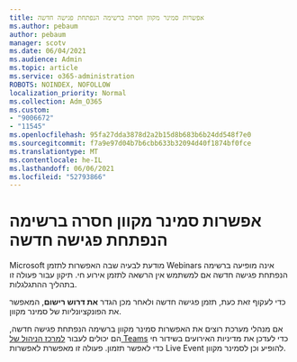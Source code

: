 ```yaml
---
title: אפשרות סמינר מקוון חסרה ברשימה הנפתחת פגישה חדשה
ms.author: pebaum
author: pebaum
manager: scotv
ms.date: 06/04/2021
ms.audience: Admin
ms.topic: article
ms.service: o365-administration
ROBOTS: NOINDEX, NOFOLLOW
localization_priority: Normal
ms.collection: Adm_O365
ms.custom:
- "9006672"
- "11545"
ms.openlocfilehash: 95fa27dda3878d2a2b15d8b683b6b24dd548f7e0
ms.sourcegitcommit: f7a9e97d04b7b6cbb633b32094d40f1874bf0fce
ms.translationtype: MT
ms.contentlocale: he-IL
ms.lasthandoff: 06/06/2021
ms.locfileid: "52793866"
---
```

# <a name="webinar-option-missing-in-new-meeting-drop-down"></a>אפשרות סמינר מקוון חסרה ברשימה הנפתחת פגישה חדשה

Microsoft מודעת לבעיה שבה האפשרות לתזמן Webinars אינה  מופיעה ברשימה הנפתחת פגישה חדשה אם למשתמש אין הרשאה לתזמן אירוע חי. תיקון עבור פעולה זו בתהליך ההתגלגלות.

כדי לעקוף זאת כעת, תזמן פגישה חדשה ולאחר מכן הגדר **את דרוש רישום**, המאפשר את הפונקציונליות של סמינר מקוון.

אם מנהלי מערכת רוצים את האפשרות  סמינר מקוון ברשימה הנפתחת פגישה חדשה, הם יכולים לעבור [למרכז הניהול של Teams](https://admin.teams.microsoft.com/policies/broadcasts) כדי לעדכן את מדיניות האירועים בשידור חי כדי לאפשר תזמון. פעולה זו מאפשרת לאפשרות Live Event להופיע וכן לסמינר מקוון.